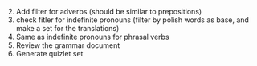 2. Add filter for adverbs (should be similar to prepositions)
4. check fitler for indefinite pronouns (filter by polish words as base, and make a set for the translations)
5. Same as indefinite pronouns for phrasal verbs
6. Review the grammar document
7. Generate quizlet set